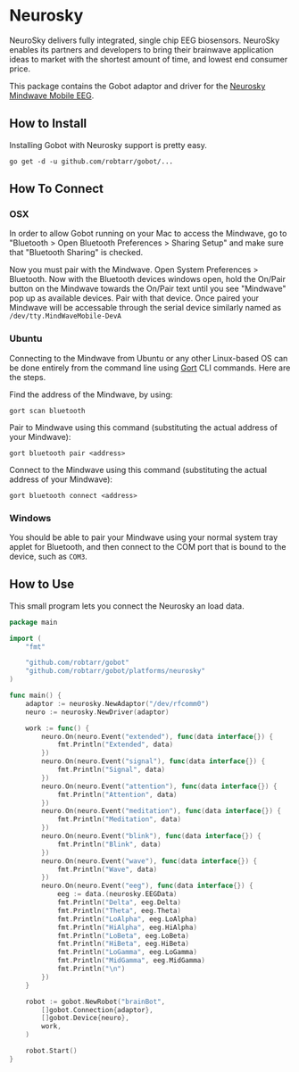 # Neurosky

NeuroSky delivers fully integrated, single chip EEG biosensors. NeuroSky enables its partners and developers to bring their brainwave application ideas to market with the shortest amount of time, and lowest end consumer price.

This package contains the Gobot adaptor and driver for the [Neurosky Mindwave Mobile EEG](http://store.neurosky.com/products/mindwave-mobile).

## How to Install
Installing Gobot with Neurosky support is pretty easy.

```
go get -d -u github.com/robtarr/gobot/...
```

## How To Connect

### OSX

In order to allow Gobot running on your Mac to access the Mindwave, go to "Bluetooth > Open Bluetooth Preferences > Sharing Setup" and make sure that "Bluetooth Sharing" is checked.

Now you must pair with the Mindwave. Open System Preferences > Bluetooth. Now with the Bluetooth devices windows open, hold the On/Pair button on the Mindwave towards the On/Pair text until you see "Mindwave" pop up as available devices. Pair with that device. Once paired your Mindwave will be accessable through the serial device similarly named as `/dev/tty.MindWaveMobile-DevA`

### Ubuntu

Connecting to the Mindwave from Ubuntu or any other Linux-based OS can be done entirely from the command line using [Gort](https://gobot.io/x/gort) CLI commands. Here are the steps.

Find the address of the Mindwave, by using:
```
gort scan bluetooth
```

Pair to Mindwave using this command (substituting the actual address of your Mindwave):
```
gort bluetooth pair <address>
```

Connect to the Mindwave using this command (substituting the actual address of your Mindwave):
```
gort bluetooth connect <address>
```

### Windows

You should be able to pair your Mindwave using your normal system tray applet for Bluetooth, and then connect to the COM port that is bound to the device, such as `COM3`.

## How to Use

This small program lets you connect the Neurosky an load data.

```go
package main

import (
	"fmt"

	"github.com/robtarr/gobot"
	"github.com/robtarr/gobot/platforms/neurosky"
)

func main() {
	adaptor := neurosky.NewAdaptor("/dev/rfcomm0")
	neuro := neurosky.NewDriver(adaptor)

	work := func() {
		neuro.On(neuro.Event("extended"), func(data interface{}) {
			fmt.Println("Extended", data)
		})
		neuro.On(neuro.Event("signal"), func(data interface{}) {
			fmt.Println("Signal", data)
		})
		neuro.On(neuro.Event("attention"), func(data interface{}) {
			fmt.Println("Attention", data)
		})
		neuro.On(neuro.Event("meditation"), func(data interface{}) {
			fmt.Println("Meditation", data)
		})
		neuro.On(neuro.Event("blink"), func(data interface{}) {
			fmt.Println("Blink", data)
		})
		neuro.On(neuro.Event("wave"), func(data interface{}) {
			fmt.Println("Wave", data)
		})
		neuro.On(neuro.Event("eeg"), func(data interface{}) {
			eeg := data.(neurosky.EEGData)
			fmt.Println("Delta", eeg.Delta)
			fmt.Println("Theta", eeg.Theta)
			fmt.Println("LoAlpha", eeg.LoAlpha)
			fmt.Println("HiAlpha", eeg.HiAlpha)
			fmt.Println("LoBeta", eeg.LoBeta)
			fmt.Println("HiBeta", eeg.HiBeta)
			fmt.Println("LoGamma", eeg.LoGamma)
			fmt.Println("MidGamma", eeg.MidGamma)
			fmt.Println("\n")
		})
	}

	robot := gobot.NewRobot("brainBot",
		[]gobot.Connection{adaptor},
		[]gobot.Device{neuro},
		work,
	)

	robot.Start()
}
```

